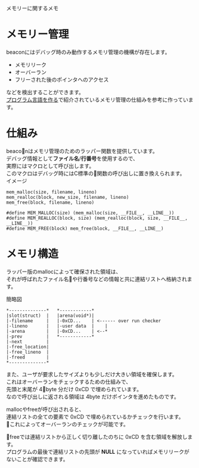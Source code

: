 メモリーに関するメモ

# メモリー管理
beaconにはデバッグ時のみ動作するメモリ管理の機構が存在します。  
- メモリリーク
- オーバーラン
- フリーされた後のポインタへのアクセス
  
などを検出することができます。  
[プログラム言語を作る](http://kmaebashi.com/programmer/devlang/index.html)で紹介されているメモリ管理の仕組みを参考に作っています。

# 仕組み
beaconはメモリ管理のためのラッパー関数を提供しています。  
デバッグ情報として**ファイル名**/**行番号**を使用するので、  
実際にはマクロとして呼び出します。  
このマクロはデバッグ時にはC標準の関数の呼び出しに置き換えられます。  
イメージ
````
mem_malloc(size, filename, lineno)
mem_realloc(block, new_size, filename, lineno)
mem_free(block, filename, lineno)

#define MEM_MALLOC(size) (mem_malloc(size, __FILE__, __LINE__))
#define MEM_REALLOC(block, size) (mem_realloc(block, size, __FILE__, __LINE__))
#define MEM_FREE(block) mem_free(block, __FILE__, __LINE__)
````

# メモリ構造
ラッパー版のmallocによって確保された領域は、  
それが呼ばれたファイル名や行番号などの情報と共に連結リストへ格納されます。
  
簡略図
````
*--------------*   *------------*
|slot(struct)  |   |arena(void*)|
|-filename     |   |-0xCD...    | <------ over run checker
|-lineno       |   |-user data  |    |
|-arena        |   |-0xCD...    | <--*
|-prev         |   *------------*
|-next         |
|-free_location|
|-free_lineno  |
|-freed        |
*--------------*
````

また、ユーザが要求したサイズよりも少しだけ大きい領域を確保します。  
これはオーバーランをチェックするための仕組みで、  
先頭と末尾が 4byte 分だけ 0xCD で埋められています。  
なので呼び出しに返される領域は 4byte だけポインタを進めたものです。
  
mallocやfreeが呼び出されると、  
連結リストの全ての要素で 0xCD で埋められているかチェックを行います。  
これによってオーバーランのチェックが可能です。

freeでは連結リストから正しく切り離したのちに 0xCD を含む領域を解放します。  
プログラムの最後で連結リストの先頭が **NULL** になっていればメモリリークがないことが確認できます。